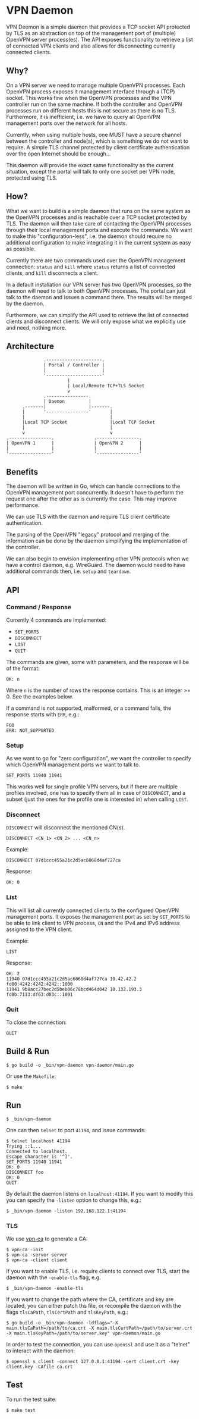 # VPN Daemon

VPN Deemon is a simple daemon that provides a TCP socket API protected by TLS 
as an abstraction on top of the management port of (multiple) OpenVPN server 
process(es). The API exposes functionality to retrieve a list of connected VPN 
clients and also allows for disconnecting currently connected clients.

## Why?

On a VPN server we need to manage multiple OpenVPN processes. Each OpenVPN 
process exposes it management interface through a (TCP) socket. This works fine 
when the OpenVPN processes and the VPN controller run on the same machine. If 
both the controller and OpenVPN processes run on different hosts this is not 
secure as there is no TLS. Furthermore, it is inefficient, i.e. we have to 
query all OpenVPN management ports over the network for all hosts.

Currently, when using multiple hosts, one MUST have a secure channel between
the controller and node(s), which is something we do not want to require. A 
simple TLS channel protected by client certificate authentication over the open 
Internet should be enough...

This daemon will provide the exact same functionality as the current situation,
except the portal will talk to only one socket per VPN node, protected using 
TLS.

## How?

What we want to build is a simple daemon that runs on the same system as the 
OpenVPN processes and is reachable over a TCP socket protected by TLS. The 
daemon will then take care of contacting the OpenVPN processes through their 
local management ports and execute the commands. We want to make this 
"configuration-less", i.e. the daemon should require no additional 
configuration to make integrating it in the current system as easy as possible.

Currently there are two commands used over the OpenVPN management connection: 
`status` and `kill` where `status` returns a list of connected clients, and 
`kill` disconnects a client.

In a default installation our VPN server has two OpenVPN processes, so the 
daemon will need to talk to both OpenVPN processes. The portal can just talk to 
the daemon and issues a command there. The results will be merged by the 
daemon.

Furthermore, we can simplify the API used to retrieve the list of connected 
clients and disconnect clients. We will only expose what we explicitly use 
and need, nothing more.

## Architecture

                  .---------------------.
                  | Portal / Controller |
                  |                     |
                  '---------------------'
                           |
                           | Local/Remote TCP+TLS Socket
                           v
                  .----------------.
                  | Daemon         |
          .-------|                |-------.
          |       '----------------'       |
          |                                |
          |Local TCP Socket                |Local TCP Socket
          |                                |
          v                                v
    .----------------.               .----------------.
    | OpenVPN 1      |               | OpenVPN 2      |
    |                |               |                |
    '----------------'               '----------------'

## Benefits

The daemon will be written in Go, which can handle connections to the OpenVPN
management port concurrently. It doesn't have to perform the request one after 
the other as is currently the case. This may improve performance.

We can use TLS with the daemon and require TLS client certificate 
authentication. 

The parsing of the OpenVPN "legacy" protocol and merging of the 
information can be done by the daemon simplifying the implementation of the 
controller.

We can also begin to envision implementing other VPN protocols when we have
a control daemon, e.g. WireGuard. The daemon would need to have additional 
commands then, i.e. `setup` and `teardown`.

## API

### Command / Response

Currently 4 commands are implemented:

* `SET_PORTS`
* `DISCONNECT`
* `LIST`
* `QUIT`

The commands are given, some with parameters, and the response will be of the 
format:
    
    OK: n

Where `n` is the number of rows the response contains. This is an integer >= 0. 
See the examples below.

If a command is not supported, malformed, or a command fails, the response 
starts with `ERR`, e.g.:

    FOO
    ERR: NOT_SUPPORTED

### Setup

As we want to go for "zero configuration", we want the controller to specify 
which OpenVPN management ports we want to talk to.

    SET_PORTS 11940 11941

This works well for single profile VPN servers, but if there are multiple 
profiles involved, one has to specify them all in case of `DISCONNECT`, and 
a subset (just the ones for the profile one is interested in) when calling 
`LIST`.

### Disconnect 

`DISCONNECT` will disconnect the mentioned CN(s).

    DISCONNECT <CN_1> <CN_2> ... <CN_n>

Example:

    DISCONNECT 07d1ccc455a21c2d5ac6068d4af727ca
    
Response:

    OK: 0

### List

This will list all currently connected clients to the configured OpenVPN 
management ports. It exposes the management port as set by `SET_PORTS` to be 
able to link client to VPN process, `CN` and the IPv4 and IPv6 address assigned 
to the VPN client.

Example:

    LIST

Response:

    OK: 2
    11940 07d1ccc455a21c2d5ac6068d4af727ca 10.42.42.2 fd00:4242:4242:4242::1000
    11941 9b8acc27bec2d5beb06c78bcd464d042 10.132.193.3 fd0b:7113:df63:d03c::1001

### Quit

To close the connection:

    QUIT

## Build & Run

    $ go build -o _bin/vpn-daemon vpn-daemon/main.go

Or use the `Makefile`:

	$ make

## Run

    $ _bin/vpn-daemon

One can then `telnet` to port `41194`, and issue commands:

    $ telnet localhost 41194
    Trying ::1...
    Connected to localhost.
    Escape character is '^]'.
    SET_PORTS 11940 11941
    OK: 0
    DISCONNECT foo
    OK: 0
    QUIT

By default the daemon listens on `localhost:41194`. If you want to modify this
you can specify the `-listen` option to change this, e.g.:

    $ _bin/vpn-daemon -listen 192.168.122.1:41194

### TLS 

We use [vpn-ca](https://git.tuxed.net/LC/vpn-ca) to generate a CA:
    
    $ vpn-ca -init
    $ vpn-ca -server server
    $ vpn-ca -client client

If you want to enable TLS, i.e. require clients to connect over TLS, start 
the daemon with the `-enable-tls` flag, e.g.

    $ _bin/vpn-daemon -enable-tls

If you want to change the path where the CA, certificate and key are located, 
you can either patch ths file, or recompile the daemon with the flags 
`tlsCaPath`, `tlsCertPath` and `tlsKeyPath`, e.g.:

    $ go build -o _bin/vpn-daemon -ldflags="-X main.tlsCaPath=/path/to/ca.crt -X main.tlsCertPath=/path/to/server.crt -X main.tlsKeyPath=/path/to/server.key" vpn-daemon/main.go

In order to test the connection, you can use `openssl` and use it as a "telnet" 
to interact with the daemon:

    $ openssl s_client -connect 127.0.0.1:41194 -cert client.crt -key client.key -CAfile ca.crt

## Test

To run the test suite:

    $ make test
